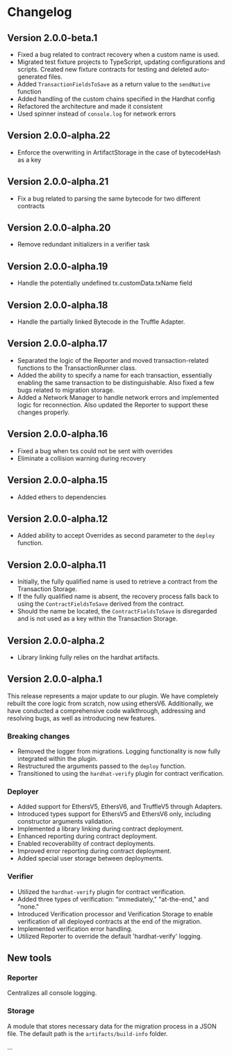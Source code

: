# Changelog

## Version 2.0.0-beta.1

* Fixed a bug related to contract recovery when a custom name is used.
* Migrated test fixture projects to TypeScript, updating configurations and scripts. 
  Created new fixture contracts for testing and deleted auto-generated files.
* Added `TransactionFieldsToSave` as a return value to the `sendNative` function
* Added handling of the custom chains specified in the Hardhat config
* Refactored the architecture and made it consistent
* Used spinner instead of `console.log` for network errors

## Version 2.0.0-alpha.22

* Enforce the overwriting in ArtifactStorage in the case of bytecodeHash as a key

## Version 2.0.0-alpha.21

* Fix a bug related to parsing the same bytecode for two different contracts

## Version 2.0.0-alpha.20

* Remove redundant initializers in a verifier task

## Version 2.0.0-alpha.19

* Handle the potentially undefined tx.customData.txName field

## Version 2.0.0-alpha.18

* Handle the partially linked Bytecode in the Truffle Adapter.

## Version 2.0.0-alpha.17

* Separated the logic of the Reporter and moved transaction-related functions to the TransactionRunner class.
* Added the ability to specify a name for each transaction, essentially enabling the same transaction to be distinguishable. Also fixed a few bugs related to migration storage.
* Added a Network Manager to handle network errors and implemented logic for reconnection. Also updated the Reporter to support these changes properly.

## Version 2.0.0-alpha.16

* Fixed a bug when txs could not be sent with overrides
* Eliminate a collision warning during recovery

## Version 2.0.0-alpha.15

* Added ethers to dependencies

## Version 2.0.0-alpha.12

* Added ability to accept Overrides as second parameter to the `deploy` function.

## Version 2.0.0-alpha.11

* Initially, the fully qualified name is used to retrieve a contract from the Transaction Storage.
* If the fully qualified name is absent, the recovery process falls back to using the `ContractFieldsToSave` derived from the contract.
* Should the name be located, the `ContractFieldsToSave` is disregarded and is not used as a key within the Transaction Storage.

## Version 2.0.0-alpha.2

* Library linking fully relies on the hardhat artifacts.

## Version 2.0.0-alpha.1

This release represents a major update to our plugin. We have completely rebuilt the core logic from scratch, now using ethersV6. 
Additionally, we have conducted a comprehensive code walkthrough, addressing and resolving bugs, as well as introducing new features.

### Breaking changes

* Removed the logger from migrations. Logging functionality is now fully integrated within the plugin.
* Restructured the arguments passed to the `deploy` function.
* Transitioned to using the `hardhat-verify` plugin for contract verification.

### Deployer

* Added support for EthersV5, EthersV6, and TruffleV5 through Adapters.
* Introduced types support for EthersV5 and EthersV6 only, including constructor arguments validation.
* Implemented a library linking during contract deployment.
* Enhanced reporting during contract deployment.
* Enabled recoverability of contract deployments.
* Improved error reporting during contract deployment.
* Added special user storage between deployments.

### Verifier

* Utilized the `hardhat-verify` plugin for contract verification.
* Added three types of verification: "immediately," "at-the-end," and "none."
* Introduced Verification processor and Verification Storage to enable verification of all deployed contracts at the end of the migration.
* Implemented verification error handling.
* Utilized Reporter to override the default 'hardhat-verify' logging.

## New tools

### Reporter

Centralizes all console logging.

### Storage

A module that stores necessary data for the migration process in a JSON file. 
The default path is the `artifacts/build-info` folder.

...
